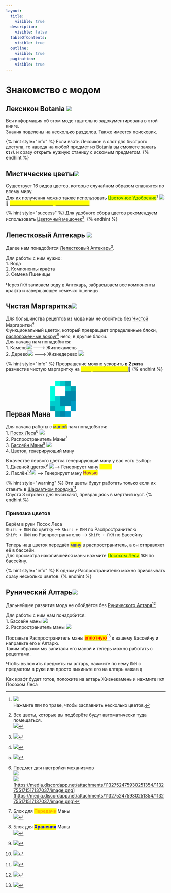 ```yaml
---
layout:
  title:
    visible: true
  description:
    visible: false
  tableOfContents:
    visible: true
  outline:
    visible: true
  pagination:
    visible: true
---
```


# Знакомство с модом

## Лексикон Botania ![](https://media.discordapp.net/attachments/1132752657367449731/1132756836530012190/dc6274398284d72f.png)

Вся информация об этом моде тщательно задокументирована в этой книге. \
Знания поделены на несколько разделов. Также имеется поисковик.

{% hint style="info" %}
Если взять Лексикон в слот для быстрого доступа, то наведя на любой предмет из Botania вы сможете зажать **`Ctrl`** и сразу открыть нужную станицу с искомым предметом.
{% endhint %}

## Мистические цветы![](https://cdn.discordapp.com/attachments/1132752515776135289/1132753100722155612/Mystical\_Flower.gif)

Существует 16 видов цветов, которые случайном образом спавнятся по всему миру.\
Для их получения можно также использовать [<mark style="color:green;">Цветочное Удобрение</mark>](#user-content-fn-1)[^1] ![](https://media.discordapp.net/attachments/1132752657367449731/1132758408974581820/6b59971d3e1ec6fc.png) \
:pushpin: [<mark style="color:yellow;">**`Способ бесконечной добычи лепестков`**</mark>](../interesno-znat/botania.md#beskonechnaya-dobycha-lepestkov)&#x20;

{% hint style="success" %}
Для удобного сбора цветов рекомендуем использовать [Цветочный мешочек](#user-content-fn-2)[^2] <img src="https://media.discordapp.net/attachments/1132752657367449731/1132758486263017612/64839bcf4047f195.png" alt="" data-size="original">
{% endhint %}

## Лепестковый Аптекарь ![](https://media.discordapp.net/attachments/1132756596280262778/1132756793710346240/44e4eb129800d6f3.png)

Далее нам понадобится [Лепестковый Аптекарь](#user-content-fn-3)[^3].

Для работы с ним нужно:\
1\. Вода <img src="https://media.discordapp.net/attachments/1132757208694796420/1132757459002470501/Grid_Water_Bucket_Minecraft.png" alt="" data-size="line">\
2\. Компоненты крафта<img src="https://media.discordapp.net/attachments/1132752657367449731/1132754218634203228/petal.png" alt="" data-size="line">\
3\. Семена Пшеницы<img src="https://media.discordapp.net/attachments/1132757208694796420/1132757445358407781/Item_Seeds.png" alt="" data-size="line">\
\
Через `ПКМ` заливаем воду в Аптекарь, забрасываем все компоненты крафта и завершающее семечко пшеницы.

## Чистая Маргаритка![](https://media.discordapp.net/attachments/1132752267045511329/1132757865879322705/3feae18b6bd62f93.png)

Для большинства рецептов из мода нам не обойтись без [Чистой Маргаритки](#user-content-fn-4)[^4]\
Функциональный цветок, который превращает определенные блоки, [расположенные вокруг](#user-content-fn-5)[^5] него, в другие блоки.\
Для начала нам понадобится:\
1\. Камень![](https://media.discordapp.net/attachments/1132757183579308114/1132757501423665262/Grid\_Stone.png) ---> Жизнекамень<img src="https://media.discordapp.net/attachments/1132756596280262778/1132758133312327710/7e9b795737efe81a.png" alt="" data-size="original"> \
2\. Дерево![](https://media.discordapp.net/attachments/1132757183579308114/1132757490807885906/Grid\_Oak\_Wood.png) ---> Жизнедерево ![](https://media.discordapp.net/attachments/1132756596280262778/1132758151381389373/ac0b8a3829ee2320.png)

{% hint style="info" %}
Превращение можно ускорить **в 2 раза** разместив чистую маргаритку на [<mark style="color:yellow;">**Зачарованной Почве**</mark>](../interesno-znat/botania.md#zacharovannaya-pochva):pushpin:
{% endhint %}

## Первая Мана<img src="../.gitbook/assets/Mana.png" alt="" data-size="line">

Для начала работы с <mark style="color:blue;">маной</mark> нам понадобятся:\
1\. [Посох Леса](#user-content-fn-6)[^6] ![](https://cdn.discordapp.com/attachments/1132752515776135289/1132761510423298158/Posoh\_Lesa.gif)\
2\. [Распространитель Маны](#user-content-fn-7)[^7] <img src="https://media.discordapp.net/attachments/1132756596280262778/1132763907744858182/592256fa986ca7ed.png" alt="" data-size="original">\
3\. [Бассейн Маны](#user-content-fn-8)[^8] ![](https://media.discordapp.net/attachments/1132756596280262778/1132764294849773701/4c53cc01f5e93ffe.png)\
4\. Цветок, генерирующий ману

В качестве первого цветка генерирующий ману у вас есть выбор:\
1\. [Дневной цветок](#user-content-fn-9)[^9] ![](https://media.discordapp.net/attachments/1132752267045511329/1132764426009845800/44ef96684b405138.png)--> Генерирует ману <mark style="color:yellow;">Днём</mark>\
2\. Паслён[^10]![](https://ftbwiki.org/images/b/be/Grid\_Nightshade.png) --> Генерирует ману <mark style="color:purple;">Ночью</mark>&#x20;

{% hint style="warning" %}
Эти цветы будут работать только если их ставить в [Шахматном порядке](#user-content-fn-11)[^11].\
Спустя 3 игровых дня высыхают, превращаясь в мёртвый куст.
{% endhint %}

### Привязка цветов

Берём в руки Посох Леса <img src="https://cdn.discordapp.com/attachments/1132752515776135289/1132761510423298158/Posoh_Lesa.gif" alt="" data-size="line">\
`Shift + ПКМ` по цветку --> `Shift + ПКМ` по Распространителю\
`Shift + ПКМ` по Распространителю --> `Shift + ПКМ` по Бассейну

Теперь наш цветок передаёт <mark style="color:blue;">ману</mark> в распространитель, а он отправляет её в бассейн.\
Для просмотра накопившейся маны нажмите <mark style="color:green;">Посохом Леса</mark> `ПКМ` по бассейну.

{% hint style="info" %}
К одному Распространителю можно привязывать сразу несколько цветов.
{% endhint %}

## Рунический Алтарь![](https://media.discordapp.net/attachments/1132756596280262778/1133008573895557120/ff558c8ca91016cd.png)

Дальнейшее развития мода не обойдётся без [Рунического Алтаря](#user-content-fn-12)[^12]

Для работы с ним нам понадобится:\
1\. Бассейн маны ![](https://media.discordapp.net/attachments/1132756596280262778/1132764294849773701/4c53cc01f5e93ffe.png)\
2\. Распространитель маны ![](https://media.discordapp.net/attachments/1132756596280262778/1132763907744858182/592256fa986ca7ed.png)

Поставьте Распространитель маны [<mark style="color:red;">**вплотную**</mark>](#user-content-fn-13)[^13] к вашему Бассейну и направьте его к Алтарю.\
Таким образом мы запитали его маной и теперь можно работать с рецептами.

Чтобы выложить предметы на алтарь, нажмите по нему `ПКМ` с предметом в руке или просто выкиньте его на алтарь нажав `Q`&#x20;

Как крафт будет готов, положите на алтарь Жизнекамень и нажмите `ПКМ` Посохом Леса

[^1]: ![](https://media.discordapp.net/attachments/1132752475930251354/1132754152322244710/Screenshot\_1.png)\
    Нажмите `ПКМ` по траве, чтобы заспавнить несколько цветов.

[^2]: Все цветы, которые вы подберёте будут автоматически туда помещаться.\
    ![](https://media.discordapp.net/attachments/1132752475930251354/1132755246318366750/image.png)

[^3]: ![](https://media.discordapp.net/attachments/1132752475930251354/1132754306030915674/Screenshot\_2.png)

[^4]: ![](https://media.discordapp.net/attachments/1125896171848732772/1126524413668495461/Screenshot\_3.png)

[^5]: ![](https://media.discordapp.net/attachments/1125896171848732772/1126552620828459008/-2.png)

[^6]: Предмет для настройки механизмов \
    ![](https://media.discordapp.net/attachments/1132752475930251354/1132755154962239568/image.png)\
    ![](https://media.discordapp.net/attachments/1132752475930251354/1132755171517137037/image.png)[https://media.discordapp.net/attachments/1132752475930251354/1132755171517137037/image.png](https://media.discordapp.net/attachments/1132752475930251354/1132755171517137037/image.png)

[^7]: Блок для <mark style="color:orange;">**Передачи**</mark> Маны\
    ![](https://media.discordapp.net/attachments/1132752475930251354/1132755103355510834/image.png)

[^8]: Блок для <mark style="color:blue;">**Хранения**</mark> Маны\
    ![](https://media.discordapp.net/attachments/1132752475930251354/1132755142039576608/image.png)

[^9]: ![](https://media.discordapp.net/attachments/1132752475930251354/1132755190139863141/image.png)

[^10]: ![](https://media.discordapp.net/attachments/1132752475930251354/1132755207667851374/image.png)

[^11]: ![](https://media.discordapp.net/attachments/1125896171848732772/1126902616341880832/-1.png)

[^12]: ![](https://media.discordapp.net/attachments/1132752475930251354/1132755265574404286/image.png)

[^13]: ![](https://media.discordapp.net/attachments/1125896171848732772/1128647790185164841/-1.png)

